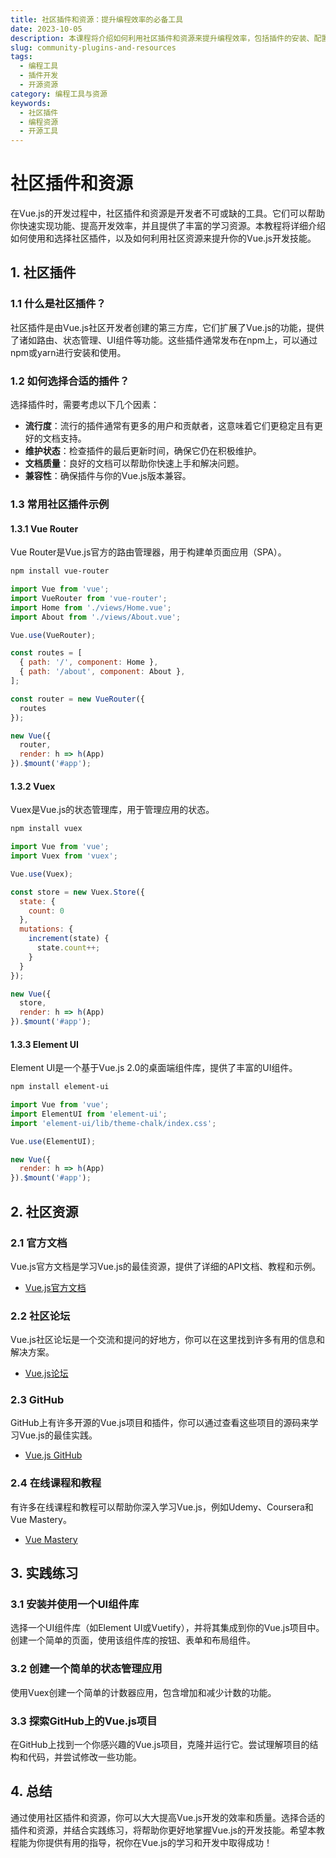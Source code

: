 ```yaml
---
title: 社区插件和资源：提升编程效率的必备工具
date: 2023-10-05
description: 本课程将介绍如何利用社区插件和资源来提升编程效率，包括插件的安装、配置和使用技巧，以及如何寻找和利用开源资源。
slug: community-plugins-and-resources
tags:
  - 编程工具
  - 插件开发
  - 开源资源
category: 编程工具与资源
keywords:
  - 社区插件
  - 编程资源
  - 开源工具
---
```


# 社区插件和资源

在Vue.js的开发过程中，社区插件和资源是开发者不可或缺的工具。它们可以帮助你快速实现功能、提高开发效率，并且提供了丰富的学习资源。本教程将详细介绍如何使用和选择社区插件，以及如何利用社区资源来提升你的Vue.js开发技能。

## 1. 社区插件

### 1.1 什么是社区插件？

社区插件是由Vue.js社区开发者创建的第三方库，它们扩展了Vue.js的功能，提供了诸如路由、状态管理、UI组件等功能。这些插件通常发布在npm上，可以通过npm或yarn进行安装和使用。

### 1.2 如何选择合适的插件？

选择插件时，需要考虑以下几个因素：

- **流行度**：流行的插件通常有更多的用户和贡献者，这意味着它们更稳定且有更好的文档支持。
- **维护状态**：检查插件的最后更新时间，确保它仍在积极维护。
- **文档质量**：良好的文档可以帮助你快速上手和解决问题。
- **兼容性**：确保插件与你的Vue.js版本兼容。

### 1.3 常用社区插件示例

#### 1.3.1 Vue Router

Vue Router是Vue.js官方的路由管理器，用于构建单页面应用（SPA）。

```bash
npm install vue-router
```

```javascript
import Vue from 'vue';
import VueRouter from 'vue-router';
import Home from './views/Home.vue';
import About from './views/About.vue';

Vue.use(VueRouter);

const routes = [
  { path: '/', component: Home },
  { path: '/about', component: About },
];

const router = new VueRouter({
  routes
});

new Vue({
  router,
  render: h => h(App)
}).$mount('#app');
```

#### 1.3.2 Vuex

Vuex是Vue.js的状态管理库，用于管理应用的状态。

```bash
npm install vuex
```

```javascript
import Vue from 'vue';
import Vuex from 'vuex';

Vue.use(Vuex);

const store = new Vuex.Store({
  state: {
    count: 0
  },
  mutations: {
    increment(state) {
      state.count++;
    }
  }
});

new Vue({
  store,
  render: h => h(App)
}).$mount('#app');
```

#### 1.3.3 Element UI

Element UI是一个基于Vue.js 2.0的桌面端组件库，提供了丰富的UI组件。

```bash
npm install element-ui
```

```javascript
import Vue from 'vue';
import ElementUI from 'element-ui';
import 'element-ui/lib/theme-chalk/index.css';

Vue.use(ElementUI);

new Vue({
  render: h => h(App)
}).$mount('#app');
```

## 2. 社区资源

### 2.1 官方文档

Vue.js官方文档是学习Vue.js的最佳资源，提供了详细的API文档、教程和示例。

- [Vue.js官方文档](https://vuejs.org/v2/guide/)

### 2.2 社区论坛

Vue.js社区论坛是一个交流和提问的好地方，你可以在这里找到许多有用的信息和解决方案。

- [Vue.js论坛](https://forum.vuejs.org/)

### 2.3 GitHub

GitHub上有许多开源的Vue.js项目和插件，你可以通过查看这些项目的源码来学习Vue.js的最佳实践。

- [Vue.js GitHub](https://github.com/vuejs)

### 2.4 在线课程和教程

有许多在线课程和教程可以帮助你深入学习Vue.js，例如Udemy、Coursera和Vue Mastery。

- [Vue Mastery](https://www.vuemastery.com/)

## 3. 实践练习

### 3.1 安装并使用一个UI组件库

选择一个UI组件库（如Element UI或Vuetify），并将其集成到你的Vue.js项目中。创建一个简单的页面，使用该组件库的按钮、表单和布局组件。

### 3.2 创建一个简单的状态管理应用

使用Vuex创建一个简单的计数器应用，包含增加和减少计数的功能。

### 3.3 探索GitHub上的Vue.js项目

在GitHub上找到一个你感兴趣的Vue.js项目，克隆并运行它。尝试理解项目的结构和代码，并尝试修改一些功能。

## 4. 总结

通过使用社区插件和资源，你可以大大提高Vue.js开发的效率和质量。选择合适的插件和资源，并结合实践练习，将帮助你更好地掌握Vue.js的开发技能。希望本教程能为你提供有用的指导，祝你在Vue.js的学习和开发中取得成功！